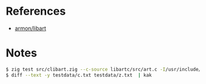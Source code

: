 # References
- [armon/libart](https://github.com/armon/libart)

# Notes
```sh
$ zig test src/clibart.zig --c-source libartc/src/art.c -I/usr/include/ -I/usr/include/x86_64-linux-gnu/ -lc -I libartc/src --test-filter "compare n"  2> testdata/z.tx
$ diff --text -y testdata/c.txt testdata/z.txt  | kak
```